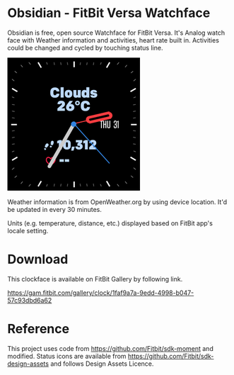 # Obsidian - FitBit Versa Watchface

Obsidian is free, open source Watchface for FitBit Versa. It's Analog watch face with Weather information and activities, heart rate built in. Activities could be changed and cycled by touching status line.

![Screenshort](screenshots/Obsidian-screenshot.png)

Weather information is from OpenWeather.org by using device location. It'd be updated in every 30 minutes.

Units (e.g. temperature, distance, etc.) displayed based on FitBit app's locale setting.

# Download 

This clockface is available on FitBit Gallery by following link.

https://gam.fitbit.com/gallery/clock/1faf9a7a-9edd-4998-b047-57c93dbd6a62

# Reference

This project uses code from https://github.com/Fitbit/sdk-moment and modified.
Status icons are available from https://github.com/Fitbit/sdk-design-assets and follows Design Assets Licence.